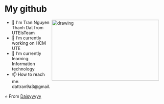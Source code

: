  # My github
 <!--
<img align="right" alt="GIF" src="https://media.giphy.com/media/iIqmM5tTjmpOB9mpbn/giphy.gif" /> 
<img align="right" width="450px" alt="GIF" src="https://miro.medium.com/max/480/0*tWkX7jycteZn1qbC.gif" />  -->
<img src="https://miro.medium.com/max/480/0*tWkX7jycteZn1qbC.gif" alt="drawing" width="350" height="200" align="right"/>

- 👋 I'm Tran Nguyen Thanh Dat from  UTEIsTeam
- 🔭 I’m currently working on HCM UTE <br />
- 🌱 I’m currently learning Information technology <br />
- 📫 How to reach me: dattran9a3@gmail.
<!--
- 👯 I’m looking to collaborate on ...
- 🤔 I’m looking for help with ...
- 💬 Ask me about ...
- 😄 Pronouns: ...
- ⚡ Fun fact: ... -->



⭐️ From [Daisyyyyy](https://github.com/dattran0512)
